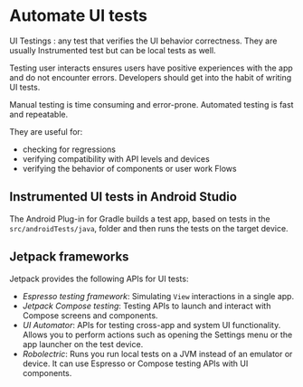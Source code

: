 # Automate UI tests

UI Testings
: any test that verifies the UI behavior correctness. They are usually Instrumented test but can be local tests as well.

Testing user interacts ensures users have positive experiences with the app and do not encounter errors. Developers should get into the habit of writing UI tests.

Manual testing is time consuming and error-prone. Automated testing is fast and repeatable.

They are useful for:

- checking for regressions
- verifying compatibility with API levels and devices
- verifying the behavior of components or user work Flows

## Instrumented UI tests in Android Studio

The Android Plug-in for Gradle builds a test app, based on tests in the `src/androidTests/java`, folder and then runs the tests on the target device.

## Jetpack frameworks

Jetpack provides the following APIs for UI tests:

- _Espresso testing framework_: Simulating `View` interactions in a single app.
- _Jetpack Compose testing_: Testing APIs to launch and interact with Compose screens and components.
- _UI Automator_: APIs for testing cross-app and system UI functionality. Allows you to perform actions such as opening the Settings menu or the app launcher on the test device.
- _Robolectric_: Runs you run local tests on a JVM instead of an emulator or device. It can use Espresso or Compose testing APIs with UI components.
